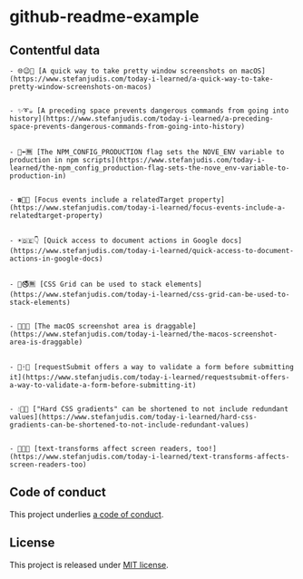 # github-readme-example

## Contentful data






















<!-- CONTENTFUL_START -->

    - 🌐😉🚎 [A quick way to take pretty window screenshots on macOS](https://www.stefanjudis.com/today-i-learned/a-quick-way-to-take-pretty-window-screenshots-on-macos)
  

    - ✨➰☕️ [A preceding space prevents dangerous commands from going into history](https://www.stefanjudis.com/today-i-learned/a-preceding-space-prevents-dangerous-commands-from-going-into-history)
  

    - 🏫⬅️🈚️ [The NPM_CONFIG_PRODUCTION flag sets the NOVE_ENV variable to production in npm scripts](https://www.stefanjudis.com/today-i-learned/the-npm_config_production-flag-sets-the-nove_env-variable-to-production-in)
  

    - ☎️🌁🌞 [Focus events include a relatedTarget property](https://www.stefanjudis.com/today-i-learned/focus-events-include-a-relatedtarget-property)
  

    - ☀️🇩🇪👇 [Quick access to document actions in Google docs](https://www.stefanjudis.com/today-i-learned/quick-access-to-document-actions-in-google-docs)
  

    - 😬🚭🈚️ [CSS Grid can be used to stack elements](https://www.stefanjudis.com/today-i-learned/css-grid-can-be-used-to-stack-elements)
  

    - 🔷🚉🔦 [The macOS screenshot area is draggable](https://www.stefanjudis.com/today-i-learned/the-macos-screenshot-area-is-draggable)
  

    - 🌉🀄️🐢 [requestSubmit offers a way to validate a form before submitting it](https://www.stefanjudis.com/today-i-learned/requestsubmit-offers-a-way-to-validate-a-form-before-submitting-it)
  

    - 💧👀👣 ["Hard CSS gradients" can be shortened to not include redundant values](https://www.stefanjudis.com/today-i-learned/hard-css-gradients-can-be-shortened-to-not-include-redundant-values)
  

    - 🚙🔸👕 [text-transforms affect screen readers, too!](https://www.stefanjudis.com/today-i-learned/text-transforms-affects-screen-readers-too)
  
<!-- CONTENTFUL_END -->
  
  
  
  
  
  
  
  
  
  
  
  
  
  
  
  
  
  
  
  
  

## Code of conduct

This project underlies [a code of conduct](./CODE-OF-CONDUCT.md).

## License

This project is released under [MIT license](./LICENSE).
